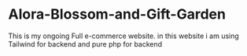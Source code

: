 # Alora-Blossom-and-Gift-Garden
This is my ongoing Full e-commerce website. in this website i am using Tailwind for backend and pure php for backend
